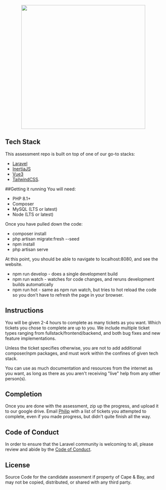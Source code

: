 <p align="center"><a href="https://laravel.com" target="_blank"><img src="https://raw.githubusercontent.com/laravel/art/master/logo-lockup/5%20SVG/2%20CMYK/1%20Full%20Color/laravel-logolockup-cmyk-red.svg" width="400"></a></p>

## Tech Stack

This assessment repo is built on top of one of our go-to stacks:
- [Laravel](https://laravel.com/docs)
- [InertiaJS](https://inertiajs.com/how-it-works)
- [Vue3](https://vuejs.org/guide/introduction.html)
- [TailwindCSS](https://tailwindcss.com/docs).

##Getting it running
You will need:
- PHP 8.1+
- Composer
- MySQL (LTS or latest)
- Node (LTS or latest)

Once you have pulled down the code:
- composer install
- php artisan migrate:fresh --seed
- npm install
- php artisan serve

At this point, you should be able to navigate to localhost:8080, and see the website.
- npm run develop - does a single development build
- npm run watch - watches for code changes, and reruns development builds automatically
- npm run hot - same as npm run watch, but tries to hot reload the code so you don't have to refresh the page in your browser.

## Instructions
You will be given 2-4 hours to complete as many tickets as you want.  Which tickets you chose to complete are up to you. We include multiple ticket types ranging from fullstack/frontend/backend, and both bug fixes and new feature implementations.

Unless the ticket specifies otherwise, you are not to add additional composer/npm packages, and must work within the confines of given tech stack.

You can use as much documentation and resources from the internet as you want, as long as there as you aren't receiving "live" help from any other person(s).
## Completion

Once you are done with the assessment, zip up the progress, and upload it to our google drive. Email [Philip](mailto:philip@capeandbay.com) with a list of tickets you attempted to complete, even if you made progress, but didn't quite finish all the way.

## Code of Conduct

In order to ensure that the Laravel community is welcoming to all, please review and abide by the [Code of Conduct](https://laravel.com/docs/contributions#code-of-conduct).

## License

Source Code for the candidate assesment if property of Cape & Bay, and may not be copied, distributed, or shared with any third party.
